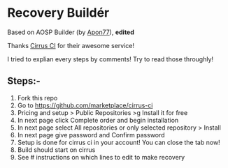 # Recovery Buildér
Based on AOSP Builder (by [Apon77](https://github.com/Apon77)), **edited**

Thanks [Cirrus CI](https://cirrus-ci.com/) for their awesome service!

I tried to explian every steps by comments! Try to read those throughly!

## Steps:-

1. Fork this repo
2. Go to https://github.com/marketplace/cirrus-ci
3. Pricing and setup > Public Repositories >g Install it for free
4. In next page click Complete order and begin installation
5. In next page select All repositories or only selected repository > Install
6. In next page give password and Confirm password
7. Setup is done for cirrus ci in your account! You can close the tab now!
8. Build should start on cirrus
9. See # instructions on which lines to edit to make recovery
